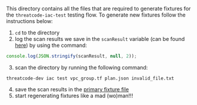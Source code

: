 This directory contains all the files that are required to generate fixtures for the `threatcode-iac-test` testing flow.
To generate new fixtures follow the instructions below:
1. `cd` to the directory
2. log the scan results we save in the `scanResult` variable (can be found [here](../../../../../../../src/cli/commands/test/iac/v2/index.ts#L36)) by using the command:
```javascript
console.log(JSON.stringify(scanResult, null, 2));
```
3. scan the directory by running the following command:
```
threatcode-dev iac test vpc_group.tf plan.json invalid_file.txt
```
4. save the scan results in the [primary fixture file](../threatcode-iac-test-results.json)
5. start regenerating fixtures like a mad (wo)man!!!